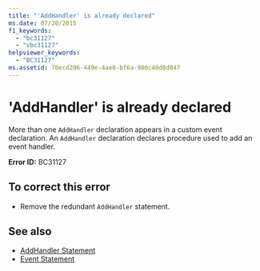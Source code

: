 ```yaml
---
title: "'AddHandler' is already declared"
ms.date: 07/20/2015
f1_keywords: 
  - "bc31127"
  - "vbc31127"
helpviewer_keywords: 
  - "BC31127"
ms.assetid: 70ecd206-449e-4ae0-bf6a-980c40d8d847
---
```

# 'AddHandler' is already declared
More than one `AddHandler` declaration appears in a custom event declaration. An `AddHandler` declaration declares procedure used to add an event handler.  
  
 **Error ID:** BC31127  
  
## To correct this error  
  
- Remove the redundant `AddHandler` statement.  
  
## See also

- [AddHandler Statement](../../visual-basic/language-reference/statements/addhandler-statement.md)
- [Event Statement](../../visual-basic/language-reference/statements/event-statement.md)
